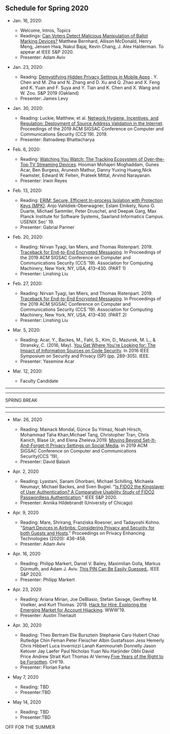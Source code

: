 
## Schedule for Spring 2020

* Jan. 16, 2020: 
  * Welcome, Intros, Topics
  * Readings: [Can Voters Detect Malicious Manipulation of Ballot Marking Devices?](https://www.google.com/url?q=https%3A%2F%2Fjhalderm.com%2Fpub%2Fpapers%2Fbmd-verifiability-sp20.pdf&sa=D&sntz=1&usg=AFQjCNFIcOrnbweiOkY_xE-OXD5M38L1nA) Matthew Bernhard, Allison McDonald, Henry Meng, Jensen Hwa, Nakul Bajaj, Kevin Chang, J. Alex Halderman. To appear at IEEE S&P 2020.
  * Presenter: Adam Aviv
  
* Jan. 23, 2020: 
  * Readng: [Demystifying Hidden Privacy Settings in Mobile Apps](https://www.computer.org/csdl/proceedings-article/sp/2019/666000a850/19skg3Y4ne0) . Y. Chen and M. Zha and N. Zhang and D. Xu and Q. Zhao and X. Feng and K. Yuan and F. Suya and Y. Tian and K. Chen and X. Wang and W. Zou. S&P 2019 (Oakland)
  * Presenter: James Levy
  
* Jan. 30, 2020: 
  * Reading: Luckie, Matthew, et al. [Network Hygiene, Incentives, and Regulation: Deployment of Source Address Validation in the Internet](https://rbeverly.net/research/papers/respoof-ccs19.pdf). Proceedings of the 2019 ACM SIGSAC Conference on Computer and Communications Security (CCS'19). 2019.
  * Presenter: Ratnadeep Bhattacharya 

* Feb. 6, 2020: 
  * Reading: [Watching You Watch: The Tracking Ecosystem of Over-the-Top TV Streaming Devices](https://tv-watches-you.princeton.edu/tv-tracking-acm-ccs19.pdf). Hooman Mohajeri Moghaddam, Gunes Acar, Ben Burgess, Arunesh Mathur, Danny Yuxing Huang,Nick Feamster, Edward W. Felten, Prateek Mittal, Arvind Narayanan.
   * Presenter: Irwin Reyes
   
* Feb. 13, 2020:
  * Reading: [ERIM: Secure, Efficient In-process Isolation with Protection Keys (MPK)](https://www.usenix.org/conference/usenixsecurity19/presentation/vahldiek-oberwagner). Anjo Vahldiek-Oberwagner, Eslam Elnikety, Nuno O. Duarte, Michael Sammler, Peter Druschel, and Deepak Garg, Max Planck Institute for Software Systems, Saarland Informatics Campus. USENIX Sec' 19.
  * Presenter: Gabrial Parmer

* Feb. 20, 2020:
   * Reading: Nirvan Tyagi, Ian Miers, and Thomas Ristenpart. 2019. [Traceback for End-to-End Encrypted Messaging](https://eprint.iacr.org/2019/981.pdf). In Proceedings of the 2019 ACM SIGSAC Conference on Computer and Communications Security (CCS ’19). Association for Computing Machinery, New York, NY, USA, 413–430.  (PART 1)
   * Presenter: Linshing Liu
   
* Feb. 27, 2020:
   * Reading: Nirvan Tyagi, Ian Miers, and Thomas Ristenpart. 2019. [Traceback for End-to-End Encrypted Messaging](https://eprint.iacr.org/2019/981.pdf). In Proceedings of the 2019 ACM SIGSAC Conference on Computer and Communications Security (CCS ’19). Association for Computing Machinery, New York, NY, USA, 413–430.  (PART 2)
   * Presenter: Linshing Liu
   
* Mar. 5, 2020:
   * Reading: Acar, Y., Backes, M., Fahl, S., Kim, D., Mazurek, M. L., & Stransky, C. (2016, May). [You Get Where You're Looking for: The Impact of Information Sources on Code Security](https://main.sec.uni-hannover.de/pdf/conf-sp-AcarBFKMS16.pdf). In 2016 IEEE Symposium on Security and Privacy (SP) (pp. 289-305). IEEE.
   * Presenter: Yasemine Acar
   
* Mar. 12, 2020:
  * Faculty Candidate  

<hr>
<hr>
SPRING BREAK
<hr>
<hr>

* Mar. 26, 2020
  * Reading:  Mainack Mondal, Günce Su Yılmaz, Noah Hirsch, Mohammad Taha Khan,Michael Tang, Christopher Tran, Chris Kanich, Blase Ur, and Elena Zheleva.2019. [Moving Beyond Set-It-And-Forget-It Privacy Settings on Social Media](https://www.blaseur.com/papers/setitandforgetit-ccs19.pdf). In 2019 ACM SIGSAC Conference on Computer and Communications Security(CCS ’19),
  * Presenter: David Balash
     
* Apr. 2, 2020
  * Reading: Lyastani, Sanam Ghorbani, Michael Schilling, Michaela Neumayr, Michael Backes, and Sven Bugiel. "[Is FIDO2 the Kingslayer of User Authentication? A Comparative Usability Study of FIDO2 Passwordless Authentication](https://sanamlyastani.github.io/publication/oakland20/oakland20.pdf)." IEEE S&P 2020. 
  * Presenter: Annika Hildebrandt (University of Chicago)

* Apr. 9, 2020
   * Reading: Mare, Shrirang, Franziska Roesner, and Tadayoshi Kohno. "[Smart Devices in Airbnbs: Considering Privacy and Security for both Guests and Hosts](https://petsymposium.org/2020/files/papers/issue2/popets-2020-0035.pdf)." Proceedings on Privacy Enhancing Technologies (2020): 436-458.
   * Presenter: Adam Aviv

* Apr. 16, 2020
   * Reading: Philipp Markert, Daniel V. Bailey, Maximilian Golla, Markus Dürmuth, and Adam J. Aviv. [This PIN Can Be Easily Guessed.](https://arxiv.org/pdf/2003.04868). IEEE S&P 2020. 
   * Presenter: Philipp Markert

* Apr. 23, 2020
   * Reading: Ariana Mirian, Joe DeBlasio, Stefan Savage, Geoffrey M. Voelker, and Kurt Thomas. 2019. [Hack for Hire: Exploring the Emerging Market for Account Hijacking](https://storage.googleapis.com/pub-tools-public-publication-data/pdf/8ba3e711f575ba43c49fe92e27fcf74d3de411b3.pdf). WWW'19. 
   * Presenter: Austin Theriault

* Apr. 30, 2020
   * Reading:  Theo Bertram Elie Bursztein Stephanie Caro Hubert Chao Rutledge Chin Feman Peter Fleischer Albin Gustafsson Jess Hemerly Chris Hibbert Luca Invernizzi Lanah Kammourieh Donnelly Jason Ketover Jay Laefer Paul Nicholas Yuan Niu Harjinder Obhi David Price Andrew Strait Kurt Thomas Al Verney.[Five Years of the Right to be Forgotten](https://research.google/pubs/pub48483/). CHI'19. 
   * Presenter: Florian Farke

* May 7, 2020
   * Reading: TBD
   * Presenter:TBD

* May 14, 2020
   * Reading: TBD
   * Presenter:TBD

OFF FOR THE SUMMER




